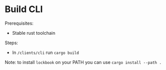 # Build CLI

Prerequisites:
- Stable rust toolchain

Steps:
- In `/clients/cli` run `cargo build`

Note: to install `lockbook` on your PATH you can use `cargo install --path .`